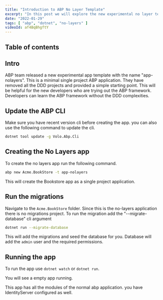 ```yaml
---
title: "Introduction to ABP No Layer Template"
excerpt: "In this post we will explore the new experimental no layer template from the ABP framework"
date: "2022-01-29"
tags: [ "abp", "dotnet", "no-layers" ]
videoId: af4BqBhgftY 
---
```

## Table of contents

## Intro

ABP team released a new experimental app template with the name "app-nolayers". This is a minimal single project ABP application. They have removed all the DDD projects and provided a simple starting point. This will be helpful for the new developers who are trying out the ABP framework. Developers can learn the ABP framework without the DDD complexities.

## Update the ABP CLI

Make sure you have recent version cli before creating the app. you can also use the following command to update the cli.

```bash
dotnet tool update -g Volo.Abp.Cli
```

## Creating the No Layers app

To create the no layers app run the following command.

```bash
abp new Acme.BookStore -t app-nolayers
```

This will create the Bookstore app as a single project application.

## Run the migrations

Navigate to the `Acme.BookStore` folder. Since this is the no-layers application there is no migrations project. To run the migration add the "--migrate-database" cli argument

```bash
dotnet run --migrate-database
```

This will add the migrations and seed the database for you. Database will add the `admin` user and the required permissions.

## Running the app

To run the app use `dotnet watch` or `dotnet run`.

You will see a empty app running.

This app has all the modules of the normal abp application. you have IdentityServer configured as well.